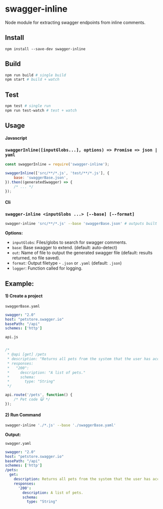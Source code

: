 # swagger-inline

Node module for extracting swagger endpoints from inline comments.

## Install

```
npm install --save-dev swagger-inline
```

## Build
```bash
npm run build # single build
npm start # build + watch
```

## Test

```bash
npm test # single run
npm run test-watch # test + watch
```

## Usage

#### **Javascript**

### `swaggerInline([inputGlobs...], options) => Promise => json | yaml`

```js
const swaggerInline = require('swagger-inline');

swaggerInline(['src/**/*.js', 'test/**/*.js'], {
    base: 'swaggerBase.json',
}).then((generatedSwagger) => {
    /* ... */
});

```

#### **Cli**

### `swagger-inline <inputGlobs ...> [--base] [--format]`

```bash
swagger-inline 'src/**/*.js' --base 'swaggerBase.json' # outputs built swagger.json
```

**Options:**
- `inputGlobs`: Files/globs to search for swagger comments.
- `base`: Base swagger to extend. (default: auto-detect)
- `out`: Name of file to output the generated swagger file (default: results returned, no file saved).
- `format`: Output filetype - `.json` or `.yaml` (default: `.json`)
- `logger`: Function called for logging.

## Example:

#### 1) Create a project

`swaggerBase.yaml`

```yaml
swagger: "2.0"
host: "petstore.swagger.io"
basePath: "/api"
schemes: ['http']
 ```

`api.js`

```js

/*
 * @api [get] /pets
 * description: "Returns all pets from the system that the user has access to"
 * responses:
 *   "200":
 *     description: "A list of pets."
 *     schema:
 *       type: "String"
 */

api.route('/pets', function() {
    /* Pet code 😺 */
});
```

#### 2) Run Command

```bash
swagger-inline './*.js' --base './swaggerBase.yaml'
```

**Output:**

`swagger.yaml`

```yaml
swagger: "2.0"
host: "petstore.swagger.io"
basePath: "/api"
schemes: ['http']
/pets:
  get:
    description: Returns all pets from the system that the user has access to
    responses:
      '200':
        description: A list of pets.
        schema:
          type: "String"
```
